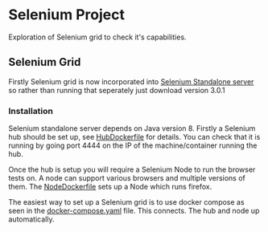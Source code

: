 # Selenium Project

Exploration of Selenium grid to check it's capabilities.

## Selenium Grid

Firstly Selenium grid is now incorporated into [Selenium Standalone server](http://www.seleniumhq.org/download) so rather than running that seperately just download version 3.0.1

### Installation

Selenium standalone server depends on Java version 8. Firstly a Selenium hub should be set up, see [HubDockerfile](https://github.com/AlexMulkerrinQA/SeleniumProject/blob/master/HubDockerfile) for details. You can check that it is running by going
port 4444 on the IP of the machine/container running the hub.

Once the hub is setup you will require a Selenium Node to run the browser tests on. A node can support various browsers and multiple versions of them. The [NodeDockerfile](https://github.com/AlexMulkerrinQA/SeleniumProject/blob/master/NodeDockerfile) sets up a Node which
runs firefox.

The easiest way to set up a Selenium grid is to use docker compose as seen in the [docker-compose.yaml](https://github.com/AlexMulkerrinQA/SeleniumProject/blob/master/docker-compose.yml) file. This connects. The hub and node up automatically.


##
